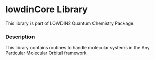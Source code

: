 # lowdinCore Library #

This library is part of LOWDIN2 Quantum Chemistry Package. 

### Description ###

This library contains routines to handle molecular systems in the Any Particular Molecular Orbital framework. 

